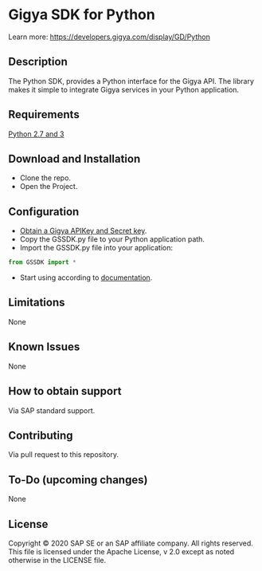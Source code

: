 # Gigya SDK for Python
Learn more: https://developers.gigya.com/display/GD/Python

## Description
The Python SDK, provides a Python interface for the Gigya API. 
The library makes it simple to integrate Gigya services in your Python application.

## Requirements
[Python 2.7 and 3](https://www.python.org/downloads/) 

## Download and Installation
* Clone the repo.
* Open the Project.

## Configuration
* [Obtain a Gigya APIKey and Secret key](https://developers.gigya.com/display/GD/Python#Python-ObtainingGigya'sAPIKeyandSecretkey).
* Copy the GSSDK.py file to your Python application path.
* Import the GSSDK.py file into your application:
```Python
from GSSDK import *
```
* Start using according to [documentation](https://developers.gigya.com/display/GD/Python).

## Limitations
None

## Known Issues
None

## How to obtain support
Via SAP standard support.

## Contributing
Via pull request to this repository.

## To-Do (upcoming changes)
None

## License
Copyright © 2020 SAP SE or an SAP affiliate company. All rights reserved. This file is licensed under the Apache License, v 2.0 except as noted otherwise in the LICENSE file.
